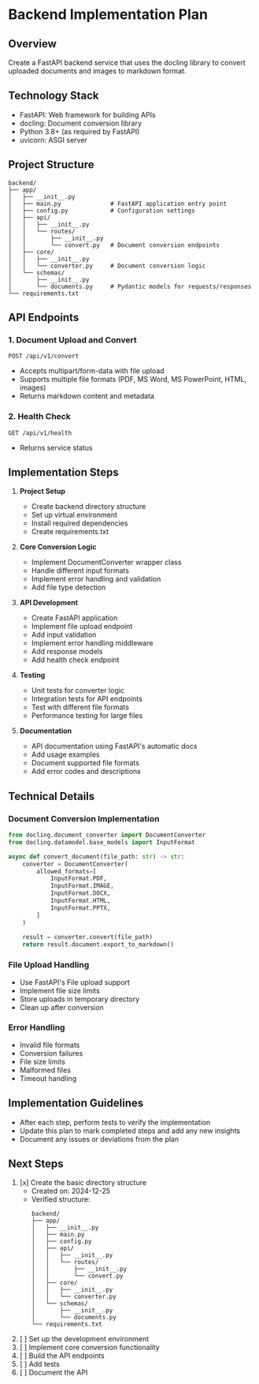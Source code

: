 # Backend Implementation Plan

## Overview
Create a FastAPI backend service that uses the docling library to convert uploaded documents and images to markdown format.

## Technology Stack
- FastAPI: Web framework for building APIs
- docling: Document conversion library
- Python 3.8+ (as required by FastAPI)
- uvicorn: ASGI server

## Project Structure
```
backend/
├── app/
│   ├── __init__.py
│   ├── main.py              # FastAPI application entry point
│   ├── config.py            # Configuration settings
│   ├── api/
│   │   ├── __init__.py
│   │   └── routes/
│   │       ├── __init__.py
│   │       └── convert.py   # Document conversion endpoints
│   ├── core/
│   │   ├── __init__.py
│   │   └── converter.py     # Document conversion logic
│   └── schemas/
│       ├── __init__.py
│       └── documents.py     # Pydantic models for requests/responses
└── requirements.txt
```

## API Endpoints

### 1. Document Upload and Convert
```
POST /api/v1/convert
```
- Accepts multipart/form-data with file upload
- Supports multiple file formats (PDF, MS Word, MS PowerPoint, HTML, images)
- Returns markdown content and metadata

### 2. Health Check
```
GET /api/v1/health
```
- Returns service status

## Implementation Steps

1. **Project Setup**
   - Create backend directory structure
   - Set up virtual environment
   - Install required dependencies
   - Create requirements.txt

2. **Core Conversion Logic**
   - Implement DocumentConverter wrapper class
   - Handle different input formats
   - Implement error handling and validation
   - Add file type detection

3. **API Development**
   - Create FastAPI application
   - Implement file upload endpoint
   - Add input validation
   - Implement error handling middleware
   - Add response models
   - Add health check endpoint

4. **Testing**
   - Unit tests for converter logic
   - Integration tests for API endpoints
   - Test with different file formats
   - Performance testing for large files

5. **Documentation**
   - API documentation using FastAPI's automatic docs
   - Add usage examples
   - Document supported file formats
   - Add error codes and descriptions

## Technical Details

### Document Conversion Implementation
```python
from docling.document_converter import DocumentConverter
from docling.datamodel.base_models import InputFormat

async def convert_document(file_path: str) -> str:
    converter = DocumentConverter(
        allowed_formats=[
            InputFormat.PDF,
            InputFormat.IMAGE,
            InputFormat.DOCX,
            InputFormat.HTML,
            InputFormat.PPTX,
        ]
    )
    
    result = converter.convert(file_path)
    return result.document.export_to_markdown()
```

### File Upload Handling
- Use FastAPI's File upload support
- Implement file size limits
- Store uploads in temporary directory
- Clean up after conversion

### Error Handling
- Invalid file formats
- Conversion failures
- File size limits
- Malformed files
- Timeout handling

## Implementation Guidelines
- After each step, perform tests to verify the implementation
- Update this plan to mark completed steps and add any new insights
- Document any issues or deviations from the plan

## Next Steps
1. [x] Create the basic directory structure
   - Created on: 2024-12-25
   - Verified structure:
     ```
     backend/
     ├── app/
     │   ├── __init__.py
     │   ├── main.py
     │   ├── config.py
     │   ├── api/
     │   │   ├── __init__.py
     │   │   └── routes/
     │   │       ├── __init__.py
     │   │       └── convert.py
     │   ├── core/
     │   │   ├── __init__.py
     │   │   └── converter.py
     │   └── schemas/
     │       ├── __init__.py
     │       └── documents.py
     └── requirements.txt
     ```
2. [ ] Set up the development environment
3. [ ] Implement core conversion functionality
4. [ ] Build the API endpoints
5. [ ] Add tests
6. [ ] Document the API